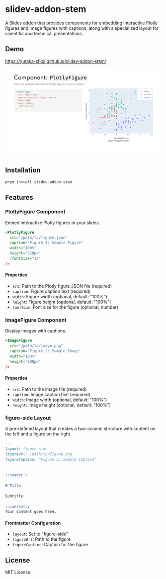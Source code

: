 # slidev-addon-stem

A Slidev addon that provides components for embedding interactive Plotly figures and image figures with captions, along with a specialized layout for scientific and technical presentations.

## Demo

https://yutaka-shoji.github.io/slidev-addon-stem/

![PlotlyFigure](./assets/2.png)

## Installation

```bash
pnpm install slidev-addon-stem
```

## Features

### PlotlyFigure Component

Embed interactive Plotly figures in your slides.

```markdown
<PlotlyFigure
  src="/path/to/figure.json"
  caption="Figure 1: Sample Figure"
  width="100%"
  height="320px"
  :fontSize="12"
/>
```

#### Properties

- `src`: Path to the Plotly figure JSON file (required)
- `caption`: Figure caption text (required)
- `width`: Figure width (optional, default: "100%")
- `height`: Figure height (optional, default: "100%")
- `fontSize`: Font size for the figure (optional, number)

### ImageFigure Component

Display images with captions.

```markdown
<ImageFigure
  src="/path/to/image.png"
  caption="Figure 2: Sample Image"
  width="100%"
  height="200px"
/>
```

#### Properties

- `src`: Path to the image file (required)
- `caption`: Image caption text (required)
- `width`: Image width (optional, default: "100%")
- `height`: Image height (optional, default: "100%")

### figure-side Layout

A pre-defined layout that creates a two-column structure with content on the left and a figure on the right.

```markdown
---
layout: figure-side
figureUrl: /path/to/figure.png
figureCaption: "Figure 3: Sample Caption"
---

::header::

# Title

Subtitle

::content::
Your content goes here.
```

#### Frontmatter Configuration

- `layout`: Set to "figure-side"
- `figureUrl`: Path to the figure
- `figureCaption`: Caption for the figure

## License

MIT License
